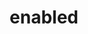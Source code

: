 ---
layout: default
title: enabled
parent: Mapping parameters
grand_parent: Mapping and field types
nav_order: 40
has_children: false
has_toc: false
---